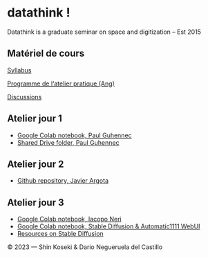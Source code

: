 # datathink !

Datathink is a graduate seminar on space and digitization – Est 2015

## Matériel de cours

[Syllabus](https://github.com/CUPUM/datathink/blob/main/koseki-syllabus-ame6201.md)

[Programme de l‘atelier pratique (Ang)](https://github.com/CUPUM/datathink/blob/c8d556b8167467b902b01f8f3fee8df558288bcf/negueruela_del_castillo-description-city_as_collection.md)

[Discussions](https://github.com/CUPUM/datathink/discussions)

## Atelier jour 1

* [Google Colab notebook, Paul Guhennec](https://colab.research.google.com/drive/1um_bjfm0xb_X4ZEuoRKpdmD3UhEmNREQ?usp=share_link)
* [Shared Drive folder, Paul Guhennec](https://drive.google.com/drive/u/3/folders/1otoOMpGWax6QLkWjsOA8iL10vfzBIfk9)

## Atelier jour 2

* [Github repository, Javier Argota](https://github.com/Reivajar/datathink_2023)

## Atelier jour 3

* [Google Colab notebook, Iacopo Neri](https://colab.research.google.com/drive/1TvT7PQkhgK69Srry5NWeGmG3P-uQIU0f?usp=share_link)
* [Google Colab notebook, Stable Diffusion & Automatic1111 WebUI](https://colab.research.google.com/github/TheLastBen/fast-stable-diffusion/blob/main/fast_stable_diffusion_AUTOMATIC1111.ipynb#scrollTo=PjzwxTkPSPHf)
* [Resources on Stable Diffusion](https://drive.google.com/file/d/1EBmYEsikYkAeIsTdIX29iKzP7z6zC2oy/view?usp=sharing)

© 2023 — Shin Koseki & Dario Negueruela del Castillo

